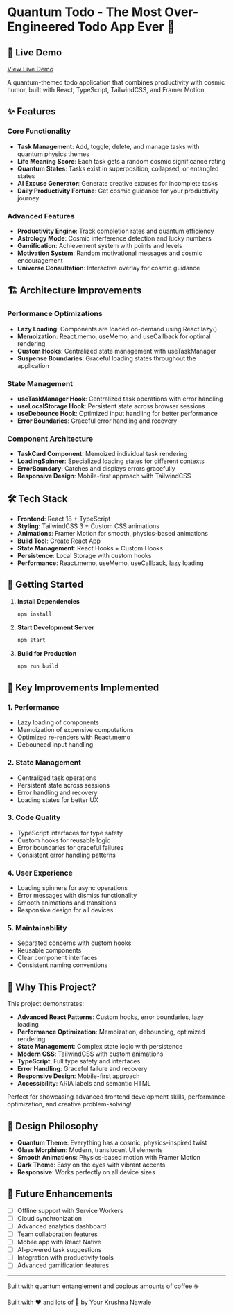 # Quantum Todo - The Most Over-Engineered Todo App Ever 🚀

## 🌟 **Live Demo**
[View Live Demo](https://krushna4142.github.io/Quantum-Todo/)

A quantum-themed todo application that combines productivity with cosmic humor, built with React, TypeScript, TailwindCSS, and Framer Motion.

## ✨ Features

### Core Functionality
- **Task Management**: Add, toggle, delete, and manage tasks with quantum physics themes
- **Life Meaning Score**: Each task gets a random cosmic significance rating
- **Quantum States**: Tasks exist in superposition, collapsed, or entangled states
- **AI Excuse Generator**: Generate creative excuses for incomplete tasks
- **Daily Productivity Fortune**: Get cosmic guidance for your productivity journey

### Advanced Features
- **Productivity Engine**: Track completion rates and quantum efficiency
- **Astrology Mode**: Cosmic interference detection and lucky numbers
- **Gamification**: Achievement system with points and levels
- **Motivation System**: Random motivational messages and cosmic encouragement
- **Universe Consultation**: Interactive overlay for cosmic guidance

## 🏗️ Architecture Improvements

### Performance Optimizations
- **Lazy Loading**: Components are loaded on-demand using React.lazy()
- **Memoization**: React.memo, useMemo, and useCallback for optimal rendering
- **Custom Hooks**: Centralized state management with useTaskManager
- **Suspense Boundaries**: Graceful loading states throughout the application

### State Management
- **useTaskManager Hook**: Centralized task operations with error handling
- **useLocalStorage Hook**: Persistent state across browser sessions
- **useDebounce Hook**: Optimized input handling for better performance
- **Error Boundaries**: Graceful error handling and recovery

### Component Architecture
- **TaskCard Component**: Memoized individual task rendering
- **LoadingSpinner**: Specialized loading states for different contexts
- **ErrorBoundary**: Catches and displays errors gracefully
- **Responsive Design**: Mobile-first approach with TailwindCSS

## 🛠️ Tech Stack

- **Frontend**: React 18 + TypeScript
- **Styling**: TailwindCSS 3 + Custom CSS animations
- **Animations**: Framer Motion for smooth, physics-based animations
- **Build Tool**: Create React App
- **State Management**: React Hooks + Custom Hooks
- **Persistence**: Local Storage with custom hooks
- **Performance**: React.memo, useMemo, useCallback, lazy loading

## 🚀 Getting Started

1. **Install Dependencies**
   ```bash
   npm install
   ```

2. **Start Development Server**
   ```bash
   npm start
   ```

3. **Build for Production**
   ```bash
   npm run build
   ```

## 🎯 Key Improvements Implemented

### 1. Performance
- Lazy loading of components
- Memoization of expensive computations
- Optimized re-renders with React.memo
- Debounced input handling

### 2. State Management
- Centralized task operations
- Persistent state across sessions
- Error handling and recovery
- Loading states for better UX

### 3. Code Quality
- TypeScript interfaces for type safety
- Custom hooks for reusable logic
- Error boundaries for graceful failures
- Consistent error handling patterns

### 4. User Experience
- Loading spinners for async operations
- Error messages with dismiss functionality
- Smooth animations and transitions
- Responsive design for all devices

### 5. Maintainability
- Separated concerns with custom hooks
- Reusable components
- Clear component interfaces
- Consistent naming conventions

## 🌟 Why This Project?

This project demonstrates:
- **Advanced React Patterns**: Custom hooks, error boundaries, lazy loading
- **Performance Optimization**: Memoization, debouncing, optimized rendering
- **State Management**: Complex state logic with persistence
- **Modern CSS**: TailwindCSS with custom animations
- **TypeScript**: Full type safety and interfaces
- **Error Handling**: Graceful failure and recovery
- **Responsive Design**: Mobile-first approach
- **Accessibility**: ARIA labels and semantic HTML

Perfect for showcasing advanced frontend development skills, performance optimization, and creative problem-solving!

## 🎨 Design Philosophy

- **Quantum Theme**: Everything has a cosmic, physics-inspired twist
- **Glass Morphism**: Modern, translucent UI elements
- **Smooth Animations**: Physics-based motion with Framer Motion
- **Dark Theme**: Easy on the eyes with vibrant accents
- **Responsive**: Works perfectly on all device sizes

## 🔮 Future Enhancements

- [ ] Offline support with Service Workers
- [ ] Cloud synchronization
- [ ] Advanced analytics dashboard
- [ ] Team collaboration features
- [ ] Mobile app with React Native
- [ ] AI-powered task suggestions
- [ ] Integration with productivity tools
- [ ] Advanced gamification features

---

Built with quantum entanglement and copious amounts of coffee ☕

Built with ❤️ and lots of 🚀 by Your Krushna Nawale

